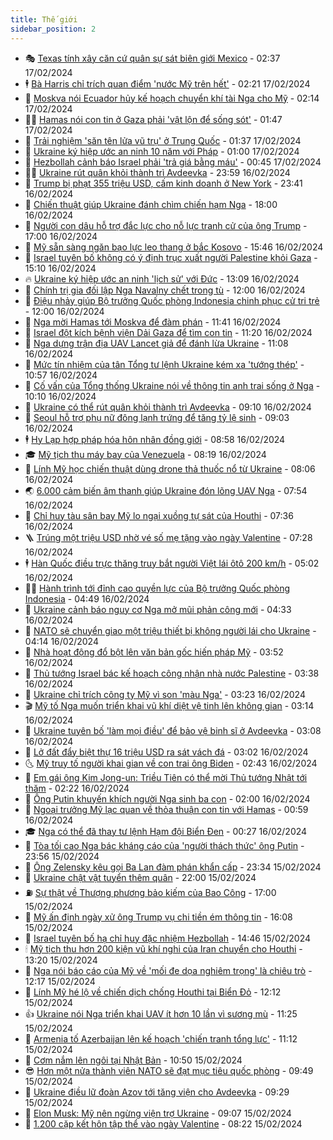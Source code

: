 ```yaml
---
title: Thế giới
sidebar_position: 2
---
```


<!-- vnexpress-the-gioi:START -->
- 🎭 [Texas tính xây căn cứ quân sự sát biên giới Mexico](https://vnexpress.net/texas-tinh-xay-can-cu-quan-su-sat-bien-gioi-mexico-4712303.html) - 02:37 17/02/2024
- 🕴 [Bà Harris chỉ trích quan điểm &#39;nước Mỹ trên hết&#39;](https://vnexpress.net/ba-harris-chi-trich-quan-diem-nuoc-my-tren-het-4712308.html) - 02:21 17/02/2024
- 🤭 [Moskva nói Ecuador hủy kế hoạch chuyển khí tài Nga cho Mỹ](https://vnexpress.net/moskva-noi-ecuador-huy-ke-hoach-chuyen-khi-tai-nga-cho-my-4712309.html) - 02:14 17/02/2024
- 🧑‍💻 [Hamas nói con tin ở Gaza phải &#39;vật lộn để sống sót&#39;](https://vnexpress.net/hamas-noi-con-tin-o-gaza-phai-vat-lon-de-song-sot-4712288.html) - 01:47 17/02/2024
- 🦏 [Trải nghiệm &#39;săn tên lửa vũ trụ&#39; ở Trung Quốc](https://vnexpress.net/trai-nghiem-san-ten-lua-vu-tru-o-trung-quoc-4712229.html) - 01:37 17/02/2024
- 🦒 [Ukraine ký hiệp ước an ninh 10 năm với Pháp](https://vnexpress.net/ukraine-ky-hiep-uoc-an-ninh-10-nam-voi-phap-4712270.html) - 01:00 17/02/2024
- 🌈 [Hezbollah cảnh báo Israel phải &#39;trả giá bằng máu&#39;](https://vnexpress.net/hezbollah-canh-bao-israel-phai-tra-gia-bang-mau-4712279.html) - 00:45 17/02/2024
- 🧑‍🏫 [Ukraine rút quân khỏi thành trì Avdeevka](https://vnexpress.net/ukraine-rut-quan-khoi-thanh-tri-avdeevka-4712267.html) - 23:59 16/02/2024
- 🐲 [Trump bị phạt 355 triệu USD, cấm kinh doanh ở New York](https://vnexpress.net/trump-bi-phat-355-trieu-usd-cam-kinh-doanh-o-new-york-4712262.html) - 23:41 16/02/2024
- 🦒 [Chiến thuật giúp Ukraine đánh chìm chiến hạm Nga](https://vnexpress.net/chien-thuat-giup-ukraine-danh-chim-chien-ham-nga-4711749.html) - 18:00 16/02/2024
- 🐻 [Người con dâu hỗ trợ đắc lực cho nỗ lực tranh cử của ông Trump](https://vnexpress.net/nguoi-con-dau-ho-tro-dac-luc-cho-no-luc-tranh-cu-cua-ong-trump-4711922.html) - 17:00 16/02/2024
- 🚀 [Mỹ sẵn sàng ngăn bạo lực leo thang ở bắc Kosovo](https://vnexpress.net/my-san-sang-ngan-bao-luc-leo-thang-o-bac-kosovo-4712235.html) - 15:46 16/02/2024
- 🥰 [Israel tuyên bố không có ý định trục xuất người Palestine khỏi Gaza](https://vnexpress.net/israel-tuyen-bo-khong-co-y-dinh-truc-xuat-nguoi-palestine-khoi-gaza-4712242.html) - 15:10 16/02/2024
- 🔥 [Ukraine ký hiệp ước an ninh &#39;lịch sử&#39; với Đức](https://vnexpress.net/ukraine-ky-hiep-uoc-an-ninh-lich-su-voi-duc-4712220.html) - 13:09 16/02/2024
- 🥳 [Chính trị gia đối lập Nga Navalny chết trong tù](https://vnexpress.net/chinh-tri-gia-doi-lap-nga-navalny-chet-trong-tu-4712226.html) - 12:00 16/02/2024
- 💼 [Điệu nhảy giúp Bộ trưởng Quốc phòng Indonesia chinh phục cử tri trẻ](https://vnexpress.net/dieu-nhay-giup-bo-truong-quoc-phong-indonesia-chinh-phuc-cu-tri-tre-4712175.html) - 12:00 16/02/2024
- 🤡 [Nga mời Hamas tới Moskva để đàm phán](https://vnexpress.net/nga-moi-hamas-toi-moskva-de-dam-phan-4712223.html) - 11:41 16/02/2024
- 🌁 [Israel đột kích bệnh viện Dải Gaza để tìm con tin](https://vnexpress.net/israel-dot-kich-benh-vien-dai-gaza-de-tim-con-tin-4712210.html) - 11:20 16/02/2024
- 🤩 [Nga dựng trận địa UAV Lancet giả để đánh lừa Ukraine](https://vnexpress.net/nga-dung-tran-dia-uav-lancet-gia-de-danh-lua-ukraine-4712192.html) - 11:08 16/02/2024
- 🎉 [Mức tín nhiệm của tân Tổng tư lệnh Ukraine kém xa &#39;tướng thép&#39;](https://vnexpress.net/muc-tin-nhiem-cua-tan-tong-tu-lenh-ukraine-kem-xa-tuong-thep-4712183.html) - 10:57 16/02/2024
- 🎉 [Cố vấn của Tổng thống Ukraine nói về thông tin anh trai sống ở Nga](https://vnexpress.net/co-van-cua-tong-thong-ukraine-noi-ve-thong-tin-anh-trai-song-o-nga-4712126.html) - 10:10 16/02/2024
- 🌁 [Ukraine có thể rút quân khỏi thành trì Avdeevka](https://vnexpress.net/ukraine-co-the-rut-quan-khoi-thanh-tri-avdeevka-4712110.html) - 09:10 16/02/2024
- 🌊 [Seoul hỗ trợ phụ nữ đông lạnh trứng để tăng tỷ lệ sinh](https://vnexpress.net/seoul-ho-tro-phu-nu-dong-lanh-trung-de-tang-ty-le-sinh-4712130.html) - 09:03 16/02/2024
- 🕴 [Hy Lạp hợp pháp hóa hôn nhân đồng giới](https://vnexpress.net/hy-lap-hop-phap-hoa-hon-nhan-dong-gioi-4712141.html) - 08:58 16/02/2024
- 🎓 [Mỹ tịch thu máy bay của Venezuela](https://vnexpress.net/my-tich-thu-may-bay-cua-venezuela-4712103.html) - 08:19 16/02/2024
- 🦩 [Lính Mỹ học chiến thuật dùng drone thả thuốc nổ từ Ukraine](https://vnexpress.net/linh-my-hoc-chien-thuat-dung-drone-tha-thuoc-no-tu-ukraine-4712119.html) - 08:06 16/02/2024
- 🌏 [6.000 cảm biến âm thanh giúp Ukraine đón lõng UAV Nga](https://vnexpress.net/6-000-cam-bien-am-thanh-giup-ukraine-don-long-uav-nga-4712050.html) - 07:54 16/02/2024
- 🌋 [Chỉ huy tàu sân bay Mỹ lo ngại xuồng tự sát của Houthi](https://vnexpress.net/chi-huy-tau-san-bay-my-lo-ngai-xuong-tu-sat-cua-houthi-4712084.html) - 07:36 16/02/2024
- 🪜 [Trúng một triệu USD nhờ vé số mẹ tặng vào ngày Valentine](https://vnexpress.net/trung-mot-trieu-usd-nho-ve-so-me-tang-vao-ngay-valentine-4712080.html) - 07:28 16/02/2024
- 🕴 [Hàn Quốc điều trực thăng truy bắt người Việt lái ôtô 200 km/h](https://vnexpress.net/han-quoc-dieu-truc-thang-truy-bat-nguoi-viet-lai-oto-200-km-h-4712063.html) - 05:02 16/02/2024
- 🧑‍🏫 [Hành trình tới đỉnh cao quyền lực của Bộ trưởng Quốc phòng Indonesia](https://vnexpress.net/hanh-trinh-toi-dinh-cao-quyen-luc-cua-bo-truong-quoc-phong-indonesia-4711633.html) - 04:49 16/02/2024
- 🌮 [Ukraine cảnh báo nguy cơ Nga mở mũi phản công mới](https://vnexpress.net/ukraine-canh-bao-nguy-co-nga-mo-mui-phan-cong-moi-4712006.html) - 04:33 16/02/2024
- 🚦 [NATO sẽ chuyển giao một triệu thiết bị không người lái cho Ukraine](https://vnexpress.net/nato-se-chuyen-giao-mot-trieu-thiet-bi-khong-nguoi-lai-cho-ukraine-4712028.html) - 04:14 16/02/2024
- 💫 [Nhà hoạt động đổ bột lên văn bản gốc hiến pháp Mỹ](https://vnexpress.net/nha-hoat-dong-do-bot-len-van-ban-goc-hien-phap-my-4711971.html) - 03:52 16/02/2024
- 🤡 [Thủ tướng Israel bác kế hoạch công nhận nhà nước Palestine](https://vnexpress.net/thu-tuong-israel-bac-ke-hoach-cong-nhan-nha-nuoc-palestine-4711972.html) - 03:38 16/02/2024
- 🦣 [Ukraine chỉ trích công ty Mỹ vì son &#39;màu Nga&#39;](https://vnexpress.net/ukraine-chi-trich-cong-ty-my-vi-son-mau-nga-4711981.html) - 03:23 16/02/2024
- 🎬 [Mỹ tố Nga muốn triển khai vũ khí diệt vệ tinh lên không gian](https://vnexpress.net/my-to-nga-muon-trien-khai-vu-khi-diet-ve-tinh-len-khong-gian-4711966.html) - 03:14 16/02/2024
- 🎉 [Ukraine tuyên bố &#39;làm mọi điều&#39; để bảo vệ binh sĩ ở Avdeevka](https://vnexpress.net/ukraine-tuyen-bo-lam-moi-dieu-de-bao-ve-binh-si-o-avdeevka-4711948.html) - 03:08 16/02/2024
- 🎡 [Lở đất đẩy biệt thự 16 triệu USD ra sát vách đá](https://vnexpress.net/lo-dat-day-biet-thu-16-trieu-usd-ra-sat-vach-da-4711944.html) - 03:02 16/02/2024
- 🌜 [Mỹ truy tố người khai gian về con trai ông Biden](https://vnexpress.net/my-truy-to-nguoi-khai-gian-ve-con-trai-ong-biden-4711949.html) - 02:43 16/02/2024
- 🎡 [Em gái ông Kim Jong-un: Triều Tiên có thể mời Thủ tướng Nhật tới thăm](https://vnexpress.net/em-gai-ong-kim-jong-un-trieu-tien-co-the-moi-thu-tuong-nhat-toi-tham-4711953.html) - 02:22 16/02/2024
- 🤗 [Ông Putin khuyến khích người Nga sinh ba con](https://vnexpress.net/ong-putin-khuyen-khich-nguoi-nga-sinh-ba-con-4711942.html) - 02:00 16/02/2024
- 🦩 [Ngoại trưởng Mỹ lạc quan về thỏa thuận con tin với Hamas](https://vnexpress.net/ngoai-truong-my-lac-quan-ve-thoa-thuan-con-tin-voi-hamas-4711902.html) - 00:59 16/02/2024
- 🎓 [Nga có thể đã thay tư lệnh Hạm đội Biển Đen](https://vnexpress.net/nga-co-the-da-thay-tu-lenh-ham-doi-bien-den-4711899.html) - 00:27 16/02/2024
- 🌁 [Tòa tối cao Nga bác kháng cáo của &#39;người thách thức&#39; ông Putin](https://vnexpress.net/toa-toi-cao-nga-bac-khang-cao-cua-nguoi-thach-thuc-ong-putin-4711896.html) - 23:56 15/02/2024
- 🤩 [Ông Zelensky kêu gọi Ba Lan đàm phán khẩn cấp](https://vnexpress.net/ong-zelensky-keu-goi-ba-lan-dam-phan-khan-cap-4711893.html) - 23:34 15/02/2024
- 👹 [Ukraine chật vật tuyển thêm quân](https://vnexpress.net/ukraine-chat-vat-tuyen-them-quan-4711603.html) - 22:00 15/02/2024
- ⛽️ [Sự thật về Thượng phương bảo kiếm của Bao Công](https://vnexpress.net/su-that-ve-thuong-phuong-bao-kiem-cua-bao-cong-4711711.html) - 17:00 15/02/2024
- 🚀 [Mỹ ấn định ngày xử ông Trump vụ chi tiền ém thông tin](https://vnexpress.net/my-an-dinh-ngay-xu-ong-trump-vu-chi-tien-em-thong-tin-4711882.html) - 16:08 15/02/2024
- 🎡 [Israel tuyên bố hạ chỉ huy đặc nhiệm Hezbollah](https://vnexpress.net/israel-tuyen-bo-ha-chi-huy-dac-nhiem-hezbollah-4711877.html) - 14:46 15/02/2024
- 🕯 [Mỹ tịch thu hơn 200 kiện vũ khí nghi của Iran chuyển cho Houthi](https://vnexpress.net/my-tich-thu-hon-200-kien-vu-khi-nghi-cua-iran-chuyen-cho-houthi-4711872.html) - 13:20 15/02/2024
- 🐻 [Nga nói báo cáo của Mỹ về &#39;mối đe dọa nghiêm trọng&#39; là chiêu trò](https://vnexpress.net/nga-noi-bao-cao-cua-my-ve-moi-de-doa-nghiem-trong-la-chieu-tro-4711862.html) - 12:17 15/02/2024
- 🚦 [Lính Mỹ hé lộ về chiến dịch chống Houthi tại Biển Đỏ](https://vnexpress.net/linh-my-he-lo-ve-chien-dich-chong-houthi-tai-bien-do-4711774.html) - 12:12 15/02/2024
- 👍 [Ukraine nói Nga triển khai UAV ít hơn 10 lần vì sương mù](https://vnexpress.net/ukraine-noi-nga-trien-khai-uav-it-hon-10-lan-vi-suong-mu-4711852.html) - 11:25 15/02/2024
- 🚀 [Armenia tố Azerbaijan lên kế hoạch &#39;chiến tranh tổng lực&#39;](https://vnexpress.net/armenia-to-azerbaijan-len-ke-hoach-chien-tranh-tong-luc-4711840.html) - 11:12 15/02/2024
- 🌮 [Cơm nắm lên ngôi tại Nhật Bản](https://vnexpress.net/com-nam-len-ngoi-tai-nhat-ban-4711655.html) - 10:50 15/02/2024
- 😎 [Hơn một nửa thành viên NATO sẽ đạt mục tiêu quốc phòng](https://vnexpress.net/hon-mot-nua-thanh-vien-nato-se-dat-muc-tieu-quoc-phong-4711816.html) - 09:49 15/02/2024
- 🐲 [Ukraine điều lữ đoàn Azov tới tăng viện cho Avdeevka](https://vnexpress.net/ukraine-dieu-lu-doan-azov-toi-tang-vien-cho-avdeevka-4711804.html) - 09:29 15/02/2024
- 💫 [Elon Musk: Mỹ nên ngừng viện trợ Ukraine](https://vnexpress.net/elon-musk-my-nen-ngung-vien-tro-ukraine-4711775.html) - 09:07 15/02/2024
- 👀 [1.200 cặp kết hôn tập thể vào ngày Valentine](https://vnexpress.net/1-200-cap-ket-hon-tap-the-vao-ngay-valentine-4711747.html) - 08:22 15/02/2024<!-- vnexpress-the-gioi:END -->